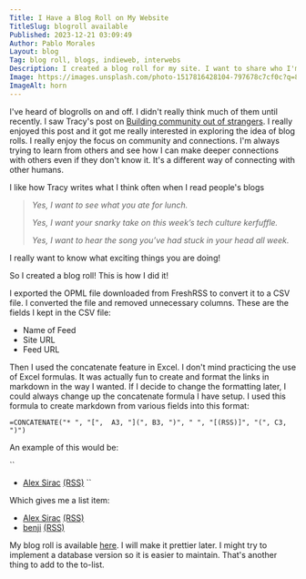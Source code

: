 ```yaml
---
Title: I Have a Blog Roll on My Website
TitleSlug: blogroll available
Published: 2023-12-21 03:09:49
Author: Pablo Morales
Layout: blog
Tag: blog roll, blogs, indieweb, interwebs
Description: I created a blog roll for my site. I want to share who I'm following.
Image: https://images.unsplash.com/photo-1517816428104-797678c7cf0c?q=80&w=2940&auto=format&fit=crop&ixlib=rb-4.0.3&ixid=M3wxMjA3fDB8MHxwaG90by1wYWdlfHx8fGVufDB8fHx8fA%3D%3D
ImageAlt: horn
---
```

I've heard of blogrolls on and off. I didn't really think much of them until recently. I saw Tracy's post on [Building community out of strangers](https://tracydurnell.com/2023/11/30/building-community-out-of-strangers/). I really enjoyed this post and it got me really interested in exploring the idea of blog rolls. I really enjoy the focus on community and connections. I'm always trying to learn from others and see how I can make deeper connections with others even if they don't know it. It's a different way of connecting with other humans.

I like how Tracy writes what I think often when I read people's blogs

>*Yes, I want to see what you ate for lunch.*
>
>*Yes, I want your snarky take on this week’s tech culture kerfuffle.*
>
>*Yes, I want to hear the song you’ve had stuck in your head all week.*

I really want to know what exciting things you are doing! 


So I created a blog roll! This is how I did it! 

I exported the OPML file downloaded from FreshRSS to convert it to a CSV file. I converted the file and removed unnecessary columns. These are the fields I kept in the CSV file:

* Name of Feed
* Site URL 
* Feed URL

Then I used the concatenate feature in Excel. I don't mind practicing the use of Excel formulas. It was actually fun to create and format the links in markdown in the way I wanted. If I decide to change the formatting later, I could always change up the concatenate formula I have setup. I used this formula to create markdown from various fields into this format:

``
=CONCATENATE("* ", "[",  A3, "](", B3, ")", " ", "[(RSS)]", "(", C3, ")")
``

An example of this would be:

``
* [Alex Sirac](https://alexsirac.com/) [(RSS)](https://alexsirac.com/feed/)
``


Which gives me a list item:

* [Alex Sirac](https://alexsirac.com/) [(RSS)](https://alexsirac.com/feed/)
* [benji](https://benji.dog/) [(RSS)](https://www.benji.dog/feed.xml)

My blog roll is available [here](roll). I will make it prettier later. I might try to implement a database version so it is easier to maintain. That's another thing to add to the to-list.